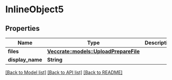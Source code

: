 # InlineObject5

## Properties

Name | Type | Description | Notes
------------ | ------------- | ------------- | -------------
**files** | [**Vec<crate::models::UploadPrepareFile>**](UploadPrepareFile.md) |  | 
**display_name** | **String** |  | 

[[Back to Model list]](../README.md#documentation-for-models) [[Back to API list]](../README.md#documentation-for-api-endpoints) [[Back to README]](../README.md)


